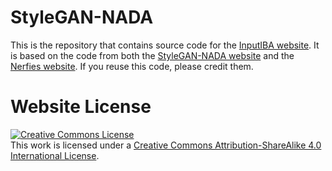 # StyleGAN-NADA

This is the repository that contains source code for the [InputIBA website](https://camp-explain-ai.github.io/InputIBA/).
It is based on the code from both the [StyleGAN-NADA website](https://stylegan-nada.github.io) and the [Nerfies website](https://nerfies.github.io). If you reuse this code, please credit them.



# Website License
<a rel="license" href="http://creativecommons.org/licenses/by-sa/4.0/"><img alt="Creative Commons License" style="border-width:0" src="https://i.creativecommons.org/l/by-sa/4.0/88x31.png" /></a><br />This work is licensed under a <a rel="license" href="http://creativecommons.org/licenses/by-sa/4.0/">Creative Commons Attribution-ShareAlike 4.0 International License</a>.
